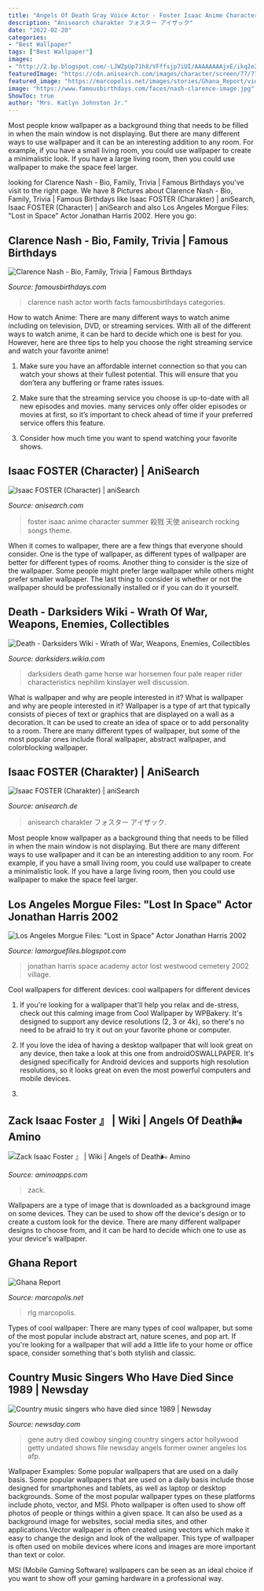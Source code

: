 ```yaml
---
title: "Angels Of Death Gray Voice Actor - Foster Isaac Anime Character Summer 殺戮 天使 Anisearch Rocking Songs Theme"
description: "Anisearch charakter フォスター アイザック"
date: "2022-02-20"
categories:
- "Best Wallpaper"
tags: ["Best Wallpaper"]
images:
- "http://2.bp.blogspot.com/-LJWZpUp71h8/VFffsjp7iUI/AAAAAAAAjxE/ikq2e251HTk/s1600/jonathan-harris%2B(5)-001.jpg"
featuredImage: "https://cdn.anisearch.com/images/character/screen/77/77940/full/441969.jpg"
featured_image: "https://marcopolis.net/images/stories/Ghana_Report/videos/RLG/RLG.jpg"
image: "https://www.famousbirthdays.com/faces/nash-clarence-image.jpg"
ShowToc: true
author: "Mrs. Katlyn Johnston Jr."
---
```



Most people know wallpaper as a background thing that needs to be filled in when the main window is not displaying. But there are many different ways to use wallpaper and it can be an interesting addition to any room. For example, if you have a small living room, you could use wallpaper to create a minimalistic look. If you have a large living room, then you could use wallpaper to make the space feel larger.

	

		
looking for Clarence Nash - Bio, Family, Trivia | Famous Birthdays you've visit to the right page. We have 8 Pictures about Clarence Nash - Bio, Family, Trivia | Famous Birthdays like Isaac FOSTER (Charakter) | aniSearch, Isaac FOSTER (Character) | aniSearch and also Los Angeles Morgue Files: &quot;Lost in Space&quot; Actor Jonathan Harris 2002. Here you go:
		
    
## Clarence Nash - Bio, Family, Trivia | Famous Birthdays

<img loading=lazy src="https://www.famousbirthdays.com/faces/nash-clarence-image.jpg" onerror="this.onerror=null;this.src='https://tse2.mm.bing.net/th?id=OIP.WW2uXKULGwbnyXA3Z1XdWAAAAA&amp;pid=15.1';" alt="Clarence Nash - Bio, Family, Trivia | Famous Birthdays">

_Source: famousbirthdays.com_

>clarence nash actor worth facts famousbirthdays categories. 

	

How to watch Anime: There are many different ways to watch anime including on television, DVD, or streaming services.
With all of the different ways to watch anime, it can be hard to decide which one is best for you. However, here are three tips to help you choose the right streaming service and watch your favorite anime!
1. Make sure you have an affordable internet connection so that you can watch your shows at their fullest potential. This will ensure that you don’tera any buffering or frame rates issues.

2. Make sure that the streaming service you choose is up-to-date with all new episodes and movies. many services only offer older episodes or movies at first, so it’s important to check ahead of time if your preferred service offers this feature.

3. Consider how much time you want to spend watching your favorite shows.

    
## Isaac FOSTER (Character) | AniSearch

<img loading=lazy src="https://cdn.anisearch.com/images/character/screen/77/77940/full/441969.jpg" onerror="this.onerror=null;this.src='https://tse2.mm.bing.net/th?id=OIP.W5Yq776kM8xYUzn5BsjtNQHaEK&amp;pid=15.1';" alt="Isaac FOSTER (Character) | aniSearch">

_Source: anisearch.com_

>foster isaac anime character summer 殺戮 天使 anisearch rocking songs theme. 

	

When it comes to wallpaper, there are a few things that everyone should consider. One is the type of wallpaper, as different types of wallpaper are better for different types of rooms. Another thing to consider is the size of the wallpaper. Some people might prefer large wallpaper while others might prefer smaller wallpaper. The last thing to consider is whether or not the wallpaper should be professionally installed or if you can do it yourself.

    
## Death - Darksiders Wiki - Wrath Of War, Weapons, Enemies, Collectibles

<img loading=lazy src="http://img2.wikia.nocookie.net/__cb20141208094815/darksiders/images/6/65/15580165801_a573e384ce_o.jpg" onerror="this.onerror=null;this.src='https://tse4.mm.bing.net/th?id=OIP.EImVsNXC72dZwGnwZkyKMAHaF9&amp;pid=15.1';" alt="Death - Darksiders Wiki - Wrath of War, Weapons, Enemies, Collectibles">

_Source: darksiders.wikia.com_

>darksiders death game horse war horsemen four pale reaper rider characteristics nephilim kinslayer well discussion. 

	

What is wallpaper and why are people interested in it?
What is wallpaper and why are people interested in it?
Wallpaper is a type of art that typically consists of pieces of text or graphics that are displayed on a wall as a decoration. It can be used to create an idea of space or to add personality to a room. There are many different types of wallpaper, but some of the most popular ones include floral wallpaper, abstract wallpaper, and colorblocking wallpaper.

    
## Isaac FOSTER (Charakter) | AniSearch

<img loading=lazy src="https://cdn.anisearch.de/images/character/screen/77/77939/full/438858.jpg" onerror="this.onerror=null;this.src='https://tse3.mm.bing.net/th?id=OIP.SE9NxK2cJTlPAucBeVFQZAHaEK&amp;pid=15.1';" alt="Isaac FOSTER (Charakter) | aniSearch">

_Source: anisearch.de_

>anisearch charakter フォスター アイザック. 

	

Most people know wallpaper as a background thing that needs to be filled in when the main window is not displaying. But there are many different ways to use wallpaper and it can be an interesting addition to any room. For example, if you have a small living room, you could use wallpaper to create a minimalistic look. If you have a large living room, then you could use wallpaper to make the space feel larger.

    
## Los Angeles Morgue Files: &quot;Lost In Space&quot; Actor Jonathan Harris 2002

<img loading=lazy src="http://2.bp.blogspot.com/-LJWZpUp71h8/VFffsjp7iUI/AAAAAAAAjxE/ikq2e251HTk/s1600/jonathan-harris%2B(5)-001.jpg" onerror="this.onerror=null;this.src='https://tse2.mm.bing.net/th?id=OIP.kZ3Y9Kfq-fkUXNKdzEvNJwHaJe&amp;pid=15.1';" alt="Los Angeles Morgue Files: &quot;Lost in Space&quot; Actor Jonathan Harris 2002">

_Source: lamorguefiles.blogspot.com_

>jonathan harris space academy actor lost westwood cemetery 2002 village. 

	

Cool wallpapers for different devices:
cool wallpapers for different devices 

1. If you're looking for a wallpaper that'll help you relax and de-stress, check out this calming image from Cool Wallpaper by WPBakery. It's designed to support any device resolutions (2, 3 or 4k), so there's no need to be afraid to try it out on your favorite phone or computer.

2. If you love the idea of having a desktop wallpaper that will look great on any device, then take a look at this one from androidOSWALLPAPER. It's designed specifically for Android devices and supports high resolution resolutions, so it looks great on even the most powerful computers and mobile devices.

3.

    
## Zack  Isaac Foster  』 | Wiki | Angels Of Death🌬 Amino

<img loading=lazy src="https://pm1.narvii.com/6894/840e0d351b61f1f37471aa467ab7e64fc6032eear1-835-860v2_hq.jpg" onerror="this.onerror=null;this.src='https://tse4.mm.bing.net/th?id=OIP.vMOWB8CmkAsR116nPjUXjwHaHo&amp;pid=15.1';" alt="Zack  Isaac Foster  』 | Wiki | Angels of Death🌬 Amino">

_Source: aminoapps.com_

>zack. 

	

Wallpapers are a type of image that is downloaded as a background image on some devices. They can be used to show off the device's design or to create a custom look for the device. There are many different wallpaper designs to choose from, and it can be hard to decide which one to use as your device's wallpaper.

    
## Ghana Report

<img loading=lazy src="https://marcopolis.net/images/stories/Ghana_Report/videos/RLG/RLG.jpg" onerror="this.onerror=null;this.src='https://tse1.mm.bing.net/th?id=OIP.MzmkO7NCHXUeRuVvzKp_cQHaEK&amp;pid=15.1';" alt="Ghana Report">

_Source: marcopolis.net_

>rlg marcopolis. 

	

Types of cool wallpaper:
There are many types of cool wallpaper, but some of the most popular include abstract art, nature scenes, and pop art. If you're looking for a wallpaper that will add a little life to your home or office space, consider something that's both stylish and classic.

    
## Country Music Singers Who Have Died Since 1989 | Newsday

<img loading=lazy src="https://cdn.newsday.com/polopoly_fs/1.9769962.1420319785!/httpImage/image.jpg_gen/derivatives/display_960/image.jpg" onerror="this.onerror=null;this.src='https://tse2.mm.bing.net/th?id=OIP.U-v4q7eOV9C19luyz8NB5QHaFx&amp;pid=15.1';" alt="Country music singers who have died since 1989 | Newsday">

_Source: newsday.com_

>gene autry died cowboy singing country singers actor hollywood getty undated shows file newsday angels former owner angeles los afp. 

	

Wallpaper Examples: Some popular wallpapers that are used on a daily basis.
Some popular wallpapers that are used on a daily basis include those designed for smartphones and tablets, as well as laptop or desktop backgrounds. Some of the most popular wallpaper types on these platforms include photo, vector, and MSI. 
Photo wallpaper is often used to show off photos of people or things within a given space. It can also be used as a background image for websites, social media sites, and other applications.Vector wallpaper is often created using vectors which make it easy to change the design and look of the wallpaper. This type of wallpaper is often used on mobile devices where icons and images are more important than text or color. 

MSI (Mobile Gaming Software) wallpapers can be seen as an ideal choice if you want to show off your gaming hardware in a professional way.

